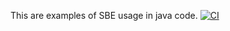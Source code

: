 This are examples of SBE usage in java code.
[![CI](https://github.com/alexlikho/aeron-sbe-examples/actions/workflows/deployment.yml/badge.svg)](https://github.com/alexlikho/aeron-sbe-examples/actions/workflows/deployment.yml)
